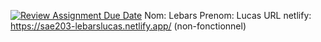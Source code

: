 [![Review Assignment Due Date](https://classroom.github.com/assets/deadline-readme-button-22041afd0340ce965d47ae6ef1cefeee28c7c493a6346c4f15d667ab976d596c.svg)](https://classroom.github.com/a/_DENqoZ4)
Nom: Lebars
Prenom: Lucas
URL netlify:  https://sae203-lebarslucas.netlify.app/ (non-fonctionnel)